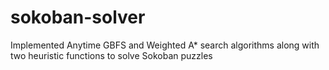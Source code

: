 # sokoban-solver
Implemented Anytime GBFS and Weighted A* search algorithms along with two heuristic functions to solve Sokoban puzzles
